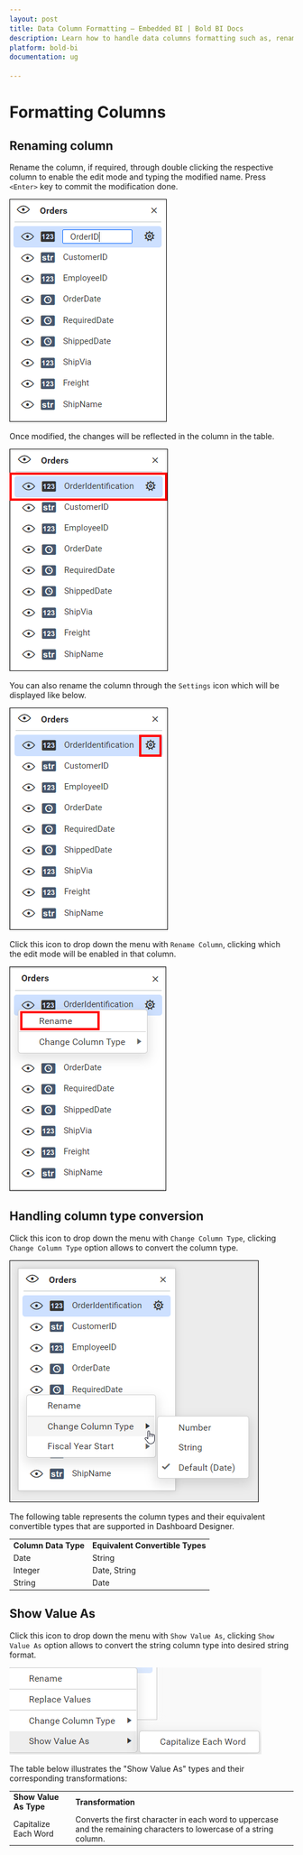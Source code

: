 ```yaml
---
layout: post
title: Data Column Formatting – Embedded BI | Bold BI Docs
description: Learn how to handle data columns formatting such as, renaming column and changing data type in Bold BI Embedded.
platform: bold-bi
documentation: ug

---
```


# Formatting Columns

## Renaming column

   Rename the column, if required, through double clicking the respective column to enable the edit mode and typing the modified name. Press `<Enter>` key to commit the modification done.

   ![Column rename option](/static/assets/working-with-datasource/images/renamecolumn.PNG)

   Once modified, the changes will be reflected in the column in the table.

   ![Renamed column](/static/assets/working-with-datasource/images/renamedcolumnrep.PNG)

   You can also rename the column through the `Settings` icon which will be displayed like below.

   ![Settings icon](/static/assets/working-with-datasource/images/settings-icon.PNG)

   Click this icon to drop down the menu with `Rename Column`, clicking which the edit mode will be enabled in that column.

   ![Rename option](/static/assets/working-with-datasource/images/selectrenamecolumn.PNG)

## Handling column type conversion

   Click this icon to drop down the menu with `Change Column Type`, clicking `Change Column Type` option allows to convert the column type.

   ![Select column](/static/assets/working-with-datasource/images/selectcolumn.PNG)

   The following table represents the column types and their equivalent convertible types that are supported in Dashboard Designer.

   <table>
   <tr>
   <td>
   <b>Column Data Type</b></td><td>
   <b>Equivalent Convertible Types</b></td></tr>
   <tr>
   <td>
   Date</td><td>
   String</td></tr>
   <tr>
   <td>
   Integer</td><td>
   Date, String</td></tr>
   <tr>
   <td>
   String</td><td>
   Date</td></tr>
   </table>

## Show Value As

   Click this icon to drop down the menu with `Show Value As`, clicking `Show Value As` option allows to convert the string column type into desired string format.

   ![Select column](/static/assets/working-with-datasource/images/showvalueas.png)

   The table below illustrates the "Show Value As" types and their corresponding transformations:

   <table>
   <tr>
   <td>
   <b>Show Value As Type</b></td><td>
   <b>Transformation</b></td></tr>
   <tr>
   <td>
   Capitalize Each Word</td><td>
   Converts the first character in each word to uppercase and the remaining characters to lowercase of a string column.</td></tr>
   </table>